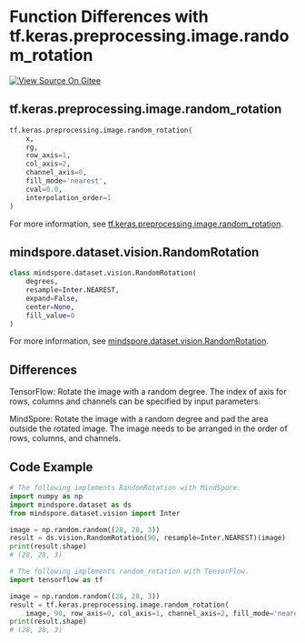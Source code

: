 # Function Differences with tf.keras.preprocessing.image.random_rotation

[![View Source On Gitee](https://mindspore-website.obs.cn-north-4.myhuaweicloud.com/website-images/r2.1/resource/_static/logo_source_en.svg)](https://gitee.com/mindspore/docs/blob/r2.1/docs/mindspore/source_en/note/api_mapping/tensorflow_diff/random_rotation.md)

## tf.keras.preprocessing.image.random_rotation

```python
tf.keras.preprocessing.image.random_rotation(
    x,
    rg,
    row_axis=1,
    col_axis=2,
    channel_axis=0,
    fill_mode='nearest',
    cval=0.0,
    interpolation_order=1
)
```

For more information, see [tf.keras.preprocessing.image.random_rotation](https://www.tensorflow.org/versions/r1.15/api_docs/python/tf/keras/preprocessing/image/random_rotation).

## mindspore.dataset.vision.RandomRotation

```python
class mindspore.dataset.vision.RandomRotation(
    degrees,
    resample=Inter.NEAREST,
    expand=False,
    center=None,
    fill_value=0
)
```

For more information, see [mindspore.dataset.vision.RandomRotation](https://mindspore.cn/docs/en/r2.1/api_python/dataset_vision/mindspore.dataset.vision.RandomRotation.html#mindspore.dataset.vision.RandomRotation).

## Differences

TensorFlow: Rotate the image with a random degree. The index of axis for rows, columns and channels can be specified by input parameters.

MindSpore: Rotate the image with a random degree and pad the area outside the rotated image. The image needs to be arranged in the order of rows, columns, and channels.

## Code Example

```python
# The following implements RandomRotation with MindSpore.
import numpy as np
import mindspore.dataset as ds
from mindspore.dataset.vision import Inter

image = np.random.random((28, 28, 3))
result = ds.vision.RandomRotation(90, resample=Inter.NEAREST)(image)
print(result.shape)
# (28, 28, 3)

# The following implements random_rotation with TensorFlow.
import tensorflow as tf

image = np.random.random((28, 28, 3))
result = tf.keras.preprocessing.image.random_rotation(
    image, 90, row_axis=0, col_axis=1, channel_axis=2, fill_mode='nearest')
print(result.shape)
# (28, 28, 3)
```
